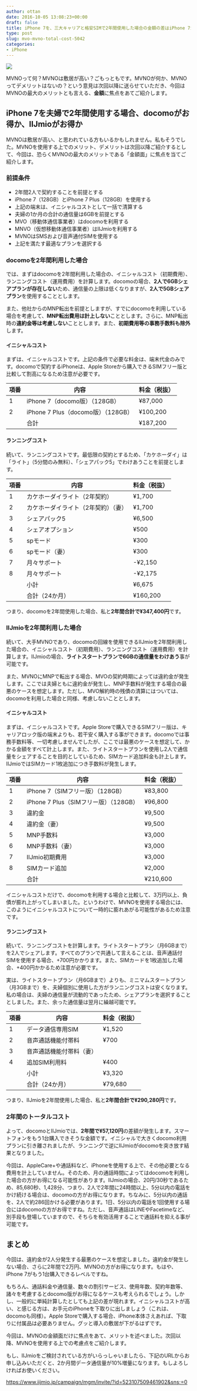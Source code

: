 ```yaml
---
author: ottan
date: 2016-10-05 13:08:23+00:00
draft: false
title: iPhone 7を、三大キャリアと格安SIMで2年間使用した場合の金額の差はiPhone 7がもう1台購入できる値段に
type: post
slug: mvo-mvno-total-cost-5042
categories:
- iPhone
---
```


![](/uploads/2016/10/161005-57f4fb3c4f9da.jpg)

MVNOって何？MVNOは敷居が高い？ごもっともです。MVNOが何か、MVNOってデメリットはないの？という意見は次回以降に送らせていただき、今回はMVNOの最大のメリットとも言える、**金額**に焦点をあてご紹介します。

## iPhone 7を夫婦で2年間使用する場合、docomoがお得か、IIJmioがお得か

MVNOは敷居が高い、と思われている方もいるかもしれません。私もそうでした。MVNOを使用する上でのメリット、デメリットは次回以降ご紹介するとして、今回は、恐らくMVNOの最大のメリットである「金額面」に焦点を当てご紹介します。

### 前提条件

<!-- textlint-disable -->
- 2年間2人で契約することを前提とする
- iPhone 7（128GB）とiPhone 7 Plus（128GB）を使用する
- 上記の端末は、イニシャルコストとして一括で清算する
- 夫婦の1か月の合計の通信量は6GBを前提とする
- MVO（移動体通信事業者）はdocomoを利用する
- MNVO（仮想移動体通信事業者）はIIJmioを利用する
- MVNOはSMSおよび音声通付SIMを使用する
- 上記を満たす最適なプランを選択する
<!-- textlint-enable -->

### docomoを2年間利用した場合

では、まずはdocomoを2年間利用した場合の、イニシャルコスト（初期費用）、ランニングコスト（運用費用）を計算します。docomoの場合、**2人で6GBシェアプランが存在しない**ため、通信量の上限は低くなりますが、**2人で5GBシェアプラン**を使用することとします。

また、他社からのMNP転出を前提としますが、すでにdocomoを利用している場合を考慮して、**MNP転出費用は計上しない**こととします。さらに、MNP転出時の**違約金等は考慮しない**こととします。また、**初期費用等の事務手数料も除外**します。

#### イニシャルコスト

まずは、イニシャルコストです。上記の条件で必要な料金は、端末代金のみです。docomoで契約するiPhoneは、Apple Storeから購入できるSIMフリー版と比較して割高になるため注意が必要です。

| 項番 | 内容                               | 料金（税抜） |
| ---- | ---------------------------------- | ------------ |
| 1    | iPhone 7（docomo版）（128GB）      | ¥87,000      |
| 2    | iPhone 7 Plus（docomo版）（128GB） | ¥100,200     |
|      | 合計                               | ¥187,200     |

#### ランニングコスト

続いて、ランニングコストです。最低限の契約とするため、「カケホーダイ」は「ライト」（5分間のみ無料）、「シェアパック5」でわけあうことを前提とします。

| 項番 | 内容                                | 料金（税抜） |
| ---- | ----------------------------------- | ------------ |
| 1    | カケホーダイライト（2年契約）       | ¥1,700       |
| 2    | カケホーダイライト（2年契約）（妻） | ¥1,700       |
| 3    | シェアパック5                       | ¥6,500       |
| 4    | シェアオプション                    | ¥500         |
| 5    | spモード                            | ¥300         |
| 6    | spモード（妻）                      | ¥300         |
| 7    | 月々サポート                        | -¥2,150      |
| 8    | 月々サポート                        | -¥2,175      |
|      | 小計                                | ¥6,675       |
|      | 合計（24か月）                      | ¥160,200     |

つまり、docomoを2年間使用した場合、私と**2年間合計で¥347,400円**です。

### IIJmioを2年間利用した場合

続いて、大手MVNOであり、docomoの回線を使用できるIIJmioを2年間利用した場合の、イニシャルコスト（初期費用）、ランニングコスト（運用費用）を計算します。IIJmioの場合、**ライトスタートプランで6GBの通信量をわけあう**事が可能です。

また、MVNOにMNPで転出する場合、MVOの契約時期によっては違約金が発生します。ここでは夫婦ともに違約金が発生し、MNP手数料が発生する場合の最悪のケースを想定します。ただし、MVO解約時の残債の清算にはついては、docomoを利用した場合と同様、考慮しないこととします。

#### イニシャルコスト

まずは、イニシャルコストです。Apple Storeで購入できるSIMフリー版は、キャリアロック版の端末よりも、若干安く購入する事ができます。docomoでは事務手数料等、一切考慮しませんでしたが、ここでは最悪のケースを想定して、かかる金額をすべて計上します。また、ライトスタートプランを使用し2人で通信量をシェアすることを目的としているため、SIMカード追加料金も計上します。IIJmioではSIMカード1枚追加につき手数料が発生します。

| 項番 | 内容                                  | 料金（税抜） |
| ---- | ------------------------------------- | ------------ |
| 1    | iPhone 7（SIMフリー版）（128GB）      | ¥83,800      |
| 2    | iPhone 7 Plus（SIMフリー版）（128GB） | ¥96,800      |
| 3    | 違約金                                | ¥9,500       |
| 4    | 違約金（妻）                          | ¥9,500       |
| 5    | MNP手数料                             | ¥3,000       |
| 6    | MNP手数料（妻）                       | ¥3,000       |
| 7    | IIJmio初期費用                        | ¥3,000       |
| 8    | SIMカード追加                         | ¥2,000       |
|      | 合計                                  | ¥210,600     |

イニシャルコストだけで、docomoを利用する場合と比較して、3万円以上、負債が膨れ上がってしまいました。というわけで、MVNOを使用する場合には、このようにイニシャルコストについて一時的に膨れあがる可能性があるため注意です。

#### ランニングコスト

続いて、ランニングコストを計算します。ライトスタートプラン（月6GBまで）を2人でシェアします。すべてのプランで共通して言えることは、音声通話付SIMを使用する場合、+700円かかります。また、SIMカードを1枚追加した場合、+400円かかるため注意が必要です。

実は、ライトスタートプラン（月6GBまで）よりも、ミニマムスタートプラン（月3GBまで）を、夫婦個別に使用した方がランニングコストは安くなります。私の場合は、夫婦の通信量が流動的であったため、シェアプランを選択することとしました。また、余った通信量は翌月に繰越可能です。

<!-- textlint-disable -->
| 項番 | 内容                     | 料金（税抜） |
| ---- | ------------------------ | ------------ |
| 1    | データ通信専用SIM        | ¥1,520       |
| 2    | 音声通話機能付帯料       | ¥700         |
| 3    | 音声通話機能付帯料（妻） |              | ¥700 |
| 4    | 追加SIM利用料            | ¥400         |
|      | 小計                     | ¥3,320       |
|      | 合計（24か月）           | ¥79,680      |
<!-- textlint-enable -->

つまり、IIJmioを2年間使用した場合、私と**2年間合計で¥290,280円**です。

### 2年間のトータルコスト

よって、docomoとIIJmioでは、**2年間で¥57,120円**の差額が発生します。スマートフォンをもう1台購入できそうな金額です。イニシャルで大きくdocomo利用プランに引き離されましたが、ランニングで逆にIIJmioがdocomoを突き放す結果となりました。

今回は、AppleCare+や通話料など、iPhoneを使用する上で、その他必要となる費用を計上していません。そのため、月の通話時間によってはdocomoを利用した場合の方がお得になる可能性があります。IIJmioの場合、20円/30秒であるため、85,680秒、1,428分、つまり、2人で2年間に24時間以上、5分以内の電話をかけ続ける場合は、docomoの方がお得になります。ちなみに、5分以内の通話を、2人で約286回かける必要があります。1日、5分以内の電話を1回使用する場合にはdocomoの方がお得ですね。ただし、音声通話はLINEやFacetimeなど、別手段も登場していますので、そちらを有効活用することで通話料を抑える事が可能です。

## まとめ

今回は、違約金が2人分発生する最悪のケースを想定しました。違約金が発生しない場合、さらに2年間で2万円、MVNOの方がお得になります。もはや、iPhone 7がもう1台購入できるレベルですね。

もちろん、通話料金や通信量、数々の割引サービス、使用年数、契約年数等、諸々を考慮するとdocomo版がお得になるケースも考えられるでしょう。しかし、一般的に単純計算したとしても上記の差が現れます。イニシャルコストが高い、と感じる方は、お手元のiPhoneを下取りに出しましょう（これは、docomoも同様）。Apple Storeで購入する場合、iPhone本体さえあれば、下取りに付属品は必要ありません。グッと導入の敷居が下がるはずです。

今回は、MVNOの金額面だけに焦点をあて、メリットを述べました。次回以降、MVNOを使用する上での考慮点をご紹介します。

もし、IIJmioをご検討されている方がいらっしゃいましたら、下記のURLからお申し込みいただくと、2か月間データ通信量が10%増量になります。もしよろしければお使いください。

https://www.iijmio.jp/campaign/mgm/invite/?id=523107509461902&sns;=0
